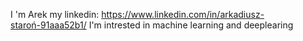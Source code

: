 I 'm Arek 
my linkedin: https://www.linkedin.com/in/arkadiusz-staroń-91aaa52b1/
I'm intrested in machine learning and deeplearing


<!---
Mlodon123/Mlodon123 is a ✨ special ✨ repository because its `README.md` (this file) appears on your GitHub profile.
You can click the Preview link to take a look at your changes.
--->
